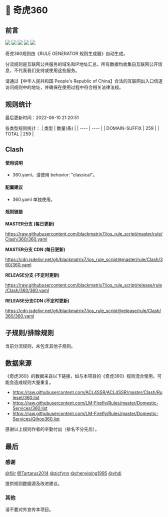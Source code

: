 # 🧸 奇虎360

## 前言

![](https://shields.io/badge/-移除重复规则-ff69b4) ![](https://shields.io/badge/-DOMAIN与DOMAIN--SUFFIX合并-green) ![](https://shields.io/badge/-DOMAIN--SUFFIX间合并-critical) ![](https://shields.io/badge/-DOMAIN--SUFFIX与DOMAIN--KEYWORD合并-blue) ![](https://shields.io/badge/-IP--CIDR(6)合并-blueviolet) 

奇虎360规则由《RULE GENERATOR 规则生成器》自动生成。

分流规则是互联网公共服务的域名和IP地址汇总，所有数据均收集自互联网公开信息，不代表我们支持或使用这些服务。

请通过【中华人民共和国 People's Republic of China】合法的互联网出入口信道访问规则中的地址，并确保在使用过程中符合相关法律法规。

## 规则统计

最后更新时间：2022-06-10 21:20:51

各类型规则统计：
| 类型 | 数量(条)  | 
| ---- | ----  |
| DOMAIN-SUFFIX | 259  | 
| TOTAL | 259  | 


## Clash 

#### 使用说明
- 360.yaml，请使用 behavior: "classical"。

#### 配置建议
- 360.yaml 单独使用。

#### 规则链接
**MASTER分支 (每日更新)**

https://raw.githubusercontent.com/blackmatrix7/ios_rule_script/master/rule/Clash/360/360.yaml

**MASTER分支 CDN (每日更新)**

https://cdn.jsdelivr.net/gh/blackmatrix7/ios_rule_script@master/rule/Clash/360/360.yaml

**RELEASE分支 (不定时更新)**

https://raw.githubusercontent.com/blackmatrix7/ios_rule_script/release/rule/Clash/360/360.yaml

**RELEASE分支CDN (不定时更新)**

https://cdn.jsdelivr.net/gh/blackmatrix7/ios_rule_script@release/rule/Clash/360/360.yaml

## 子规则/排除规则


当前分流规则，未包含其他子规则。

## 数据来源

《奇虎360》的数据来自以下链接，如与本项目的《奇虎360》规则混合使用，可能会造成规则大量重复。

- https://raw.githubusercontent.com/ACL4SSR/ACL4SSR/master/Clash/Ruleset/360.list
- https://raw.githubusercontent.com/LM-Firefly/Rules/master/Domestic-Services/360.list
- https://raw.githubusercontent.com/LM-Firefly/Rules/master/Domestic-Services/Qihoo360.list


感谢以上规则作者的辛勤付出（排名不分先后）。

## 最后

### 感谢

[@fiiir](https://github.com/fiiir) [@Tartarus2014](https://github.com/Tartarus2014) [@zjcfynn](https://github.com/zjcfynn) [@chenyiping1995](https://github.com/chenyiping1995) [@vhdj](https://github.com/vhdj)

提供规则数据源及改进建议。

### 其他

请不要对外宣传本项目。